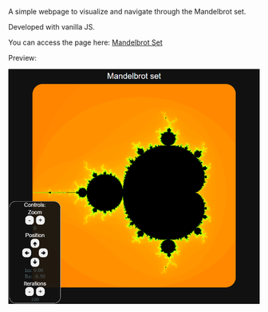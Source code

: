 A simple webpage to visualize and navigate through the Mandelbrot set.

Developed with vanilla JS.

You can access the page here: [Mandelbrot Set](https://htmlpreview.github.io/?https://github.com/gsdutra/mandelbrot-set/blob/main/mandelbrot.html)

Preview:

![Preview](preview.png)
